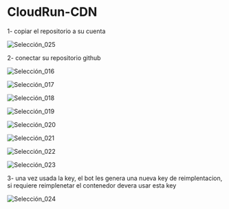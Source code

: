 # CloudRun-CDN
1- copiar el repositorio a su cuenta

![Selección_025](https://github.com/user-attachments/assets/7e408d98-3311-4865-b659-9242366d1f2a)

2- conectar su repositorio github

![Selección_016](https://github.com/user-attachments/assets/c72a8290-b842-4e73-a3b9-471a1b504c71)

![Selección_017](https://github.com/user-attachments/assets/b169aa30-0e33-4ed0-9916-5062ae26129f)

![Selección_018](https://github.com/user-attachments/assets/389b04d4-4d22-4dac-a2ec-283ec7637a40)

![Selección_019](https://github.com/user-attachments/assets/b418679b-e2ca-4aec-9145-568f3fed7741)

![Selección_020](https://github.com/user-attachments/assets/a9405049-883f-4a68-a3f9-7abc2fa64aa4)

![Selección_021](https://github.com/user-attachments/assets/e0be5053-ad4e-492b-a19b-ecd6604a28c0)

![Selección_022](https://github.com/user-attachments/assets/b28bf97f-7e03-4bfd-942d-51d4b00248c3)

![Selección_023](https://github.com/user-attachments/assets/b441a657-af40-4cab-b915-c3614427df6f)

3- una vez usada la key, el bot les genera una nueva key de reimplentacion, si requiere reimplenetar el contenedor devera usar esta key

![Selección_024](https://github.com/user-attachments/assets/d745299f-cd7f-4b8d-8e78-5e6e98b7a53c)

